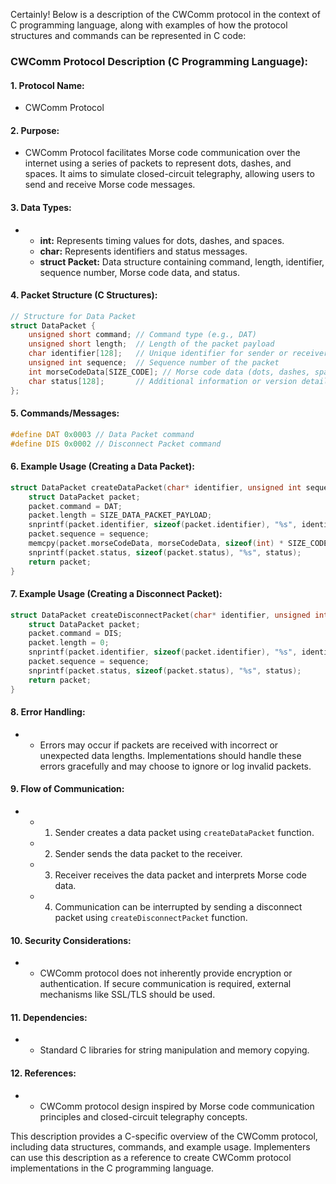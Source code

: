 Certainly! Below is a description of the CWComm protocol in the context of C programming language, along with examples of how the protocol structures and commands can be represented in C code:

### CWComm Protocol Description (C Programming Language):

#### 1. **Protocol Name:**
   - CWComm Protocol

#### 2. **Purpose:**
   - CWComm Protocol facilitates Morse code communication over the internet using a series of packets to represent dots, dashes, and spaces. It aims to simulate closed-circuit telegraphy, allowing users to send and receive Morse code messages.

#### 3. **Data Types:**
   - - **int:** Represents timing values for dots, dashes, and spaces.
     - **char:** Represents identifiers and status messages.
     - **struct Packet:** Data structure containing command, length, identifier, sequence number, Morse code data, and status.

#### 4. **Packet Structure (C Structures):**

```c
// Structure for Data Packet
struct DataPacket {
    unsigned short command; // Command type (e.g., DAT)
    unsigned short length;  // Length of the packet payload
    char identifier[128];   // Unique identifier for sender or receiver
    unsigned int sequence;  // Sequence number of the packet
    int morseCodeData[SIZE_CODE]; // Morse code data (dots, dashes, spaces)
    char status[128];       // Additional information or version details
};
```

#### 5. **Commands/Messages:**

```c
#define DAT 0x0003 // Data Packet command
#define DIS 0x0002 // Disconnect Packet command
```

#### 6. **Example Usage (Creating a Data Packet):**

```c
struct DataPacket createDataPacket(char* identifier, unsigned int sequence, int* morseCodeData, char* status) {
    struct DataPacket packet;
    packet.command = DAT;
    packet.length = SIZE_DATA_PACKET_PAYLOAD;
    snprintf(packet.identifier, sizeof(packet.identifier), "%s", identifier);
    packet.sequence = sequence;
    memcpy(packet.morseCodeData, morseCodeData, sizeof(int) * SIZE_CODE);
    snprintf(packet.status, sizeof(packet.status), "%s", status);
    return packet;
}
```

#### 7. **Example Usage (Creating a Disconnect Packet):**

```c
struct DataPacket createDisconnectPacket(char* identifier, unsigned int sequence, char* status) {
    struct DataPacket packet;
    packet.command = DIS;
    packet.length = 0;
    snprintf(packet.identifier, sizeof(packet.identifier), "%s", identifier);
    packet.sequence = sequence;
    snprintf(packet.status, sizeof(packet.status), "%s", status);
    return packet;
}
```

#### 8. **Error Handling:**
   - - Errors may occur if packets are received with incorrect or unexpected data lengths. Implementations should handle these errors gracefully and may choose to ignore or log invalid packets.

#### 9. **Flow of Communication:**
   - - 1. Sender creates a data packet using `createDataPacket` function.
     - 2. Sender sends the data packet to the receiver.
     - 3. Receiver receives the data packet and interprets Morse code data.
     - 4. Communication can be interrupted by sending a disconnect packet using `createDisconnectPacket` function.

#### 10. **Security Considerations:**
   - - CWComm protocol does not inherently provide encryption or authentication. If secure communication is required, external mechanisms like SSL/TLS should be used.

#### 11. **Dependencies:**
   - - Standard C libraries for string manipulation and memory copying.

#### 12. **References:**
   - - CWComm protocol design inspired by Morse code communication principles and closed-circuit telegraphy concepts.

This description provides a C-specific overview of the CWComm protocol, including data structures, commands, and example usage. Implementers can use this description as a reference to create CWComm protocol implementations in the C programming language.
